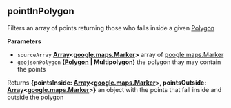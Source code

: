 <!-- Generated by documentation.js. Update this documentation by updating the source code. -->

## pointInPolygon

Filters an array of points returning those who falls inside a given [Polygon](http://geojson.org/geojson-spec.html#polygon)

**Parameters**

-   `sourceArray` **[Array](https://developer.mozilla.org/en-US/docs/Web/JavaScript/Reference/Global_Objects/Array)&lt;[google.maps.Marker](https://github.com/amenadiel/google-maps-documentation/blob/master/docs/Marker.md)>** array of [google.maps.Marker](https://github.com/amenadiel/google-maps-documentation/blob/master/docs/Marker.md)
-   `geojsonPolygon` **([Polygon](http://geojson.org/geojson-spec.html#polygon) | Multipolygon)** the polygon thay may contain the points

Returns **{pointsInside: [Array](https://developer.mozilla.org/en-US/docs/Web/JavaScript/Reference/Global_Objects/Array)&lt;[google.maps.Marker](https://github.com/amenadiel/google-maps-documentation/blob/master/docs/Marker.md)>, pointsOutside: [Array](https://developer.mozilla.org/en-US/docs/Web/JavaScript/Reference/Global_Objects/Array)&lt;[google.maps.Marker](https://github.com/amenadiel/google-maps-documentation/blob/master/docs/Marker.md)>}** an object with the points that fall inside and outside the polygon
